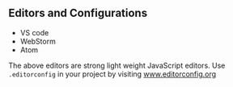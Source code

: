 ## Editors and Configurations
* VS code
* WebStorm
* Atom 

The above editors are strong light weight JavaScript editors.
Use `.editorconfig` in your project by visiting www.editorconfig.org